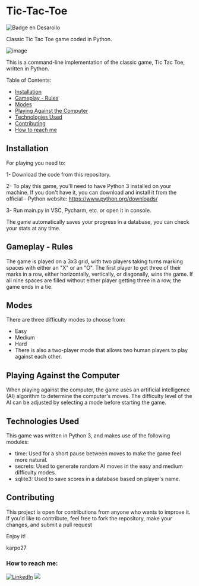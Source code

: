 # Tic-Tac-Toe
![Badge en Desarollo](https://img.shields.io/badge/STATUS-%20FINISHED-green)

Classic Tic Tac Toe game coded in Python. 

![image](https://user-images.githubusercontent.com/54405665/206944626-9f152e89-8d2a-4a7e-83d9-f2357e043ab5.png)

This is a command-line implementation of the classic game, Tic Tac Toe, written in Python.

Table of Contents:

- [Installation](#Installation)
- [Gameplay - Rules](#Gameplay---Rules)
- [Modes](#Modes)
- [Playing Against the Computer](#Playing-Against-the-Computer)
- [Technologies Used](#Technologies-Used)
- [Contributing](#Contributing)
- [How to reach me](#How-to-reach-me)

## Installation
For playing you need to:

1- Download the code from this repository.

2- To play this game, you'll need to have Python 3 installed on your machine. If you don't have it, you can download and install it from the official  - Python website: https://www.python.org/downloads/

3- Run main.py in VSC, Pycharm, etc. or open it in console.

The game automatically saves your progress in a database, you can check your stats at any time.

## Gameplay - Rules
The game is played on a 3x3 grid, with two players taking turns marking spaces with either an "X" or an "O". The first player to get three of their marks in a row, either horizontally, vertically, or diagonally, wins the game. If all nine spaces are filled without either player getting three in a row, the game ends in a tie.

## Modes
There are three difficulty modes to choose from:

- Easy
- Medium
- Hard
- There is also a two-player mode that allows two human players to play against each other.

## Playing Against the Computer
When playing against the computer, the game uses an artificial intelligence (AI) algorithm to determine the computer's moves. The difficulty level of the AI can be adjusted by selecting a mode before starting the game. 

## Technologies Used
This game was written in Python 3, and makes use of the following modules:

- time: Used for a short pause between moves to make the game feel more natural.
- secrets: Used to generate random AI moves in the easy and medium difficulty modes.
- sqlite3: Used to save scores in a database based on player's name.

## Contributing
This project is open for contributions from anyone who wants to improve it. If you'd like to contribute, feel free to fork the repository, make your changes, and submit a pull request

Enjoy it!

karpo27

### How to reach me:

[![LinkedIn](https://img.shields.io/badge/LinkedIn-0077B5?style=for-the-badge&logo=linkedin&logoColor=white)](https://www.linkedin.com/in/julian-giudice-940771a1/)
<a href = "mailto:juliangiudice@hotmail.com"><img src="https://img.shields.io/badge/Gmail-D14836?style=for-the-badge&logo=gmail&logoColor=white" target="_blank"></a>
